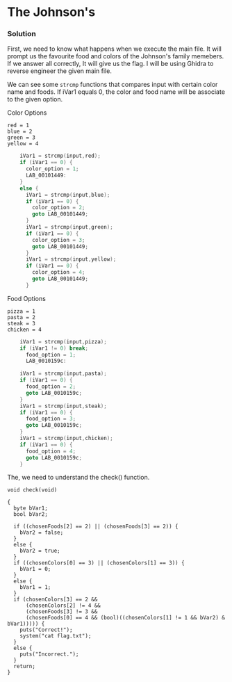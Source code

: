 # The Johnson's

### Solution

First, we need to know what happens when we execute the main file. It will prompt us the favourite food and colors of the Johnson's family memebers. If we answer all correctly, It will give us the flag. I will be using Ghidra to reverse engineer the given main file.

We can see some ```strcmp``` functions that compares input with certain color name and foods. If iVar1 equals 0, the color and food name will be associate to the given option.

Color Options
```
red = 1
blue = 2
green = 3
yellow = 4
```

``` c
    iVar1 = strcmp(input,red);
    if (iVar1 == 0) {
      color_option = 1;
      LAB_00101449:
    }
    else {
      iVar1 = strcmp(input,blue);
      if (iVar1 == 0) {
        color_option = 2;
        goto LAB_00101449;
      }
      iVar1 = strcmp(input,green);
      if (iVar1 == 0) {
        color_option = 3;
        goto LAB_00101449;
      }
      iVar1 = strcmp(input,yellow);
      if (iVar1 == 0) {
        color_option = 4;
        goto LAB_00101449;
      }
```
Food Options
```
pizza = 1
pasta = 2
steak = 3
chicken = 4
```

```c
    iVar1 = strcmp(input,pizza);
    if (iVar1 != 0) break;
      food_option = 1;
      LAB_0010159c:

    iVar1 = strcmp(input,pasta);
    if (iVar1 == 0) {
      food_option = 2;
      goto LAB_0010159c;
    }
    iVar1 = strcmp(input,steak);
    if (iVar1 == 0) {
      food_option = 3;
      goto LAB_0010159c;
    }
    iVar1 = strcmp(input,chicken);
    if (iVar1 == 0) {
      food_option = 4;
      goto LAB_0010159c;
    }
```

The, we need to understand the check() function. 
```
void check(void)

{
  byte bVar1;
  bool bVar2;
  
  if ((chosenFoods[2] == 2) || (chosenFoods[3] == 2)) {
    bVar2 = false;
  }
  else {
    bVar2 = true;
  }
  if ((chosenColors[0] == 3) || (chosenColors[1] == 3)) {
    bVar1 = 0;
  }
  else {
    bVar1 = 1;
  }
  if (chosenColors[3] == 2 &&
      (chosenColors[2] != 4 &&
      (chosenFoods[3] != 3 &&
      (chosenFoods[0] == 4 && (bool)((chosenColors[1] != 1 && bVar2) & bVar1))))) {
    puts("Correct!");
    system("cat flag.txt");
  }
  else {
    puts("Incorrect.");
  }
  return;
}


```
